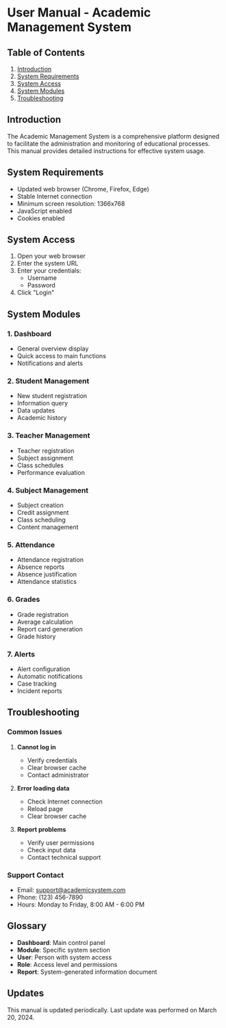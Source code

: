 # User Manual - Academic Management System

## Table of Contents
1. [Introduction](#introduction)
2. [System Requirements](#system-requirements)
3. [System Access](#system-access)
4. [System Modules](#system-modules)
5. [Troubleshooting](#troubleshooting)

## Introduction
The Academic Management System is a comprehensive platform designed to facilitate the administration and monitoring of educational processes. This manual provides detailed instructions for effective system usage.

## System Requirements
- Updated web browser (Chrome, Firefox, Edge)
- Stable Internet connection
- Minimum screen resolution: 1366x768
- JavaScript enabled
- Cookies enabled

## System Access
1. Open your web browser
2. Enter the system URL
3. Enter your credentials:
   - Username
   - Password
4. Click "Login"

## System Modules

### 1. Dashboard
- General overview display
- Quick access to main functions
- Notifications and alerts

### 2. Student Management
- New student registration
- Information query
- Data updates
- Academic history

### 3. Teacher Management
- Teacher registration
- Subject assignment
- Class schedules
- Performance evaluation

### 4. Subject Management
- Subject creation
- Credit assignment
- Class scheduling
- Content management

### 5. Attendance
- Attendance registration
- Absence reports
- Absence justification
- Attendance statistics

### 6. Grades
- Grade registration
- Average calculation
- Report card generation
- Grade history

### 7. Alerts
- Alert configuration
- Automatic notifications
- Case tracking
- Incident reports

## Troubleshooting

### Common Issues
1. **Cannot log in**
   - Verify credentials
   - Clear browser cache
   - Contact administrator

2. **Error loading data**
   - Check Internet connection
   - Reload page
   - Clear browser cache

3. **Report problems**
   - Verify user permissions
   - Check input data
   - Contact technical support

### Support Contact
- Email: support@academicsystem.com
- Phone: (123) 456-7890
- Hours: Monday to Friday, 8:00 AM - 6:00 PM

## Glossary
- **Dashboard**: Main control panel
- **Module**: Specific system section
- **User**: Person with system access
- **Role**: Access level and permissions
- **Report**: System-generated information document

## Updates
This manual is updated periodically. Last update was performed on March 20, 2024. 